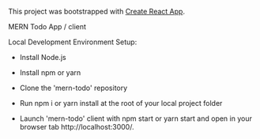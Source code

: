 This project was bootstrapped with [Create React App](https://github.com/facebook/create-react-app).

MERN Todo App / client

Local Development Environment Setup:

- Install Node.js

- Install npm or yarn

- Clone the 'mern-todo' repository

- Run npm i or yarn install at the root of your local project folder

- Launch 'mern-todo' client with npm start or yarn start and open in your browser tab http://localhost:3000/.
